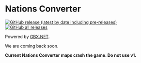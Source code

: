 # Nations Converter

[![GitHub release (latest by date including pre-releases)](https://img.shields.io/github/v/release/BigBang1112/nations-converter?include_prereleases&style=for-the-badge)](https://github.com/BigBang1112/nations-converter/releases)
[![GitHub all releases](https://img.shields.io/github/downloads/BigBang1112/nations-converter/total?style=for-the-badge)](https://github.com/BigBang1112/nations-converter/releases)

Powered by [GBX.NET](https://github.com/BigBang1112/gbx-net).

We are coming back soon.

**Current Nations Converter maps crash the game. Do not use v1.**
